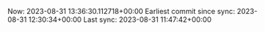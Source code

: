 Now: 2023-08-31 13:36:30.112718+00:00 Earliest commit since sync: 2023-08-31 12:30:34+00:00 Last sync: 2023-08-31 11:47:42+00:00
